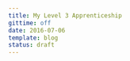 ```yaml
---
title: My Level 3 Apprenticeship
gittime: off
date: 2016-07-06
template: blog
status: draft
---
```


